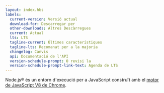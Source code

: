 ```yaml
---
layout: index.hbs
labels:
  current-version: Versió actual
  download-for: Descarregar per
  other-downloads: Altres Descàrregues
  current: Actual
  lts: LTS
  tagline-current: Últimes característiques
  tagline-lts: Recomanat per a la majoria
  changelog: Canvis
  api: Documentació de l'API
  version-schedule-prompt: O revisi la
  version-schedule-prompt-link-text: Agenda de LTS
---
```


Node.js® és un entorn d'execució per a JavaScript construït amb el [motor de JavaScript V8 de Chrome](https://v8.dev/).
